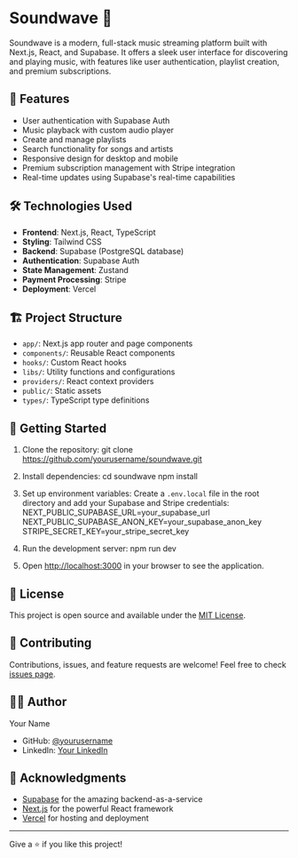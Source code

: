 # Soundwave 🎵

Soundwave is a modern, full-stack music streaming platform built with Next.js, React, and Supabase. It offers a sleek user interface for discovering and playing music, with features like user authentication, playlist creation, and premium subscriptions.

<!-- ![Soundwave Screenshot](path_to_screenshot.png) -->

## 🚀 Features

- User authentication with Supabase Auth
- Music playback with custom audio player
- Create and manage playlists
- Search functionality for songs and artists
- Responsive design for desktop and mobile
- Premium subscription management with Stripe integration
- Real-time updates using Supabase's real-time capabilities

## 🛠️ Technologies Used

- **Frontend**: Next.js, React, TypeScript
- **Styling**: Tailwind CSS
- **Backend**: Supabase (PostgreSQL database)
- **Authentication**: Supabase Auth
- **State Management**: Zustand
- **Payment Processing**: Stripe
- **Deployment**: Vercel

## 🏗️ Project Structure

- `app/`: Next.js app router and page components
- `components/`: Reusable React components
- `hooks/`: Custom React hooks
- `libs/`: Utility functions and configurations
- `providers/`: React context providers
- `public/`: Static assets
- `types/`: TypeScript type definitions

## 🚀 Getting Started

1. Clone the repository:
   git clone https://github.com/yourusername/soundwave.git

2. Install dependencies:
   cd soundwave
   npm install

3. Set up environment variables:
   Create a `.env.local` file in the root directory and add your Supabase and Stripe credentials:
   NEXT_PUBLIC_SUPABASE_URL=your_supabase_url
   NEXT_PUBLIC_SUPABASE_ANON_KEY=your_supabase_anon_key
   STRIPE_SECRET_KEY=your_stripe_secret_key

4. Run the development server:
   npm run dev

5. Open [http://localhost:3000](http://localhost:3000) in your browser to see the application.

## 📝 License

This project is open source and available under the [MIT License](LICENSE).

## 🤝 Contributing

Contributions, issues, and feature requests are welcome! Feel free to check [issues page](https://github.com/yourusername/soundwave/issues).

## 👨‍💻 Author

Your Name

- GitHub: [@yourusername](https://github.com/yourusername)
- LinkedIn: [Your LinkedIn](https://linkedin.com/in/yourprofile)

## 🙏 Acknowledgments

- [Supabase](https://supabase.io/) for the amazing backend-as-a-service
- [Next.js](https://nextjs.org/) for the powerful React framework
- [Vercel](https://vercel.com/) for hosting and deployment

---

Give a ⭐️ if you like this project!
